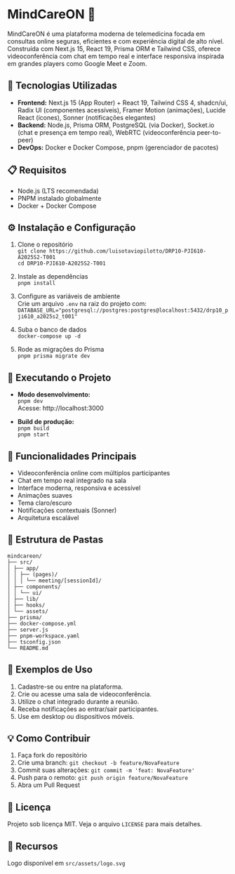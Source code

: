 # MindCareON 🧠

MindCareON é uma plataforma moderna de telemedicina focada em consultas online seguras, eficientes e com experiência digital de alto nível. Construída com Next.js 15, React 19, Prisma ORM e Tailwind CSS, oferece videoconferência com chat em tempo real e interface responsiva inspirada em grandes players como Google Meet e Zoom.

## 🚀 Tecnologias Utilizadas

- **Frontend:** Next.js 15 (App Router) + React 19, Tailwind CSS 4, shadcn/ui, Radix UI (componentes acessíveis), Framer Motion (animações), Lucide React (ícones), Sonner (notificações elegantes)
- **Backend:** Node.js, Prisma ORM, PostgreSQL (via Docker), Socket.io (chat e presença em tempo real), WebRTC (videoconferência peer-to-peer)
- **DevOps:** Docker e Docker Compose, pnpm (gerenciador de pacotes)

## 📋 Requisitos

- Node.js (LTS recomendada)
- PNPM instalado globalmente
- Docker + Docker Compose

## ⚙️ Instalação e Configuração

1. Clone o repositório  
   `git clone https://github.com/luisotaviopilotto/DRP10-PJI610-A2025S2-T001`  
   `cd DRP10-PJI610-A2025S2-T001`

2. Instale as dependências  
   `pnpm install`

3. Configure as variáveis de ambiente  
   Crie um arquivo `.env` na raiz do projeto com:  
   `DATABASE_URL="postgresql://postgres:postgres@localhost:5432/drp10_pji610_a2025s2_t001"`

4. Suba o banco de dados  
   `docker-compose up -d`

5. Rode as migrações do Prisma  
   `pnpm prisma migrate dev`

## 🏃 Executando o Projeto

- **Modo desenvolvimento:**  
  `pnpm dev`  
  Acesse: http://localhost:3000

- **Build de produção:**  
  `pnpm build`  
  `pnpm start`

## 🌟 Funcionalidades Principais

- Videoconferência online com múltiplos participantes
- Chat em tempo real integrado na sala
- Interface moderna, responsiva e acessível
- Animações suaves
- Tema claro/escuro
- Notificações contextuais (Sonner)
- Arquitetura escalável

## 📁 Estrutura de Pastas

```
mindcareon/
├── src/
│ ├── app/
│ │ ├── (pages)/
│ │ │ └── meeting/[sessionId]/
│ ├── components/
│ │ └── ui/
│ ├── lib/
│ ├── hooks/
│ └── assets/
├── prisma/
├── docker-compose.yml
├── server.js
├── pnpm-workspace.yaml
├── tsconfig.json
└── README.md
```

## 🧐 Exemplos de Uso

1. Cadastre-se ou entre na plataforma.
2. Crie ou acesse uma sala de videoconferência.
3. Utilize o chat integrado durante a reunião.
4. Receba notificações ao entrar/sair participantes.
5. Use em desktop ou dispositivos móveis.

## 💡 Como Contribuir

1. Faça fork do repositório
2. Crie uma branch:
   `git checkout -b feature/NovaFeature`
3. Commit suas alterações:
   `git commit -m 'feat: NovaFeature'`
4. Push para o remoto:
   `git push origin feature/NovaFeature`
5. Abra um Pull Request

## 📝 Licença

Projeto sob licença MIT. Veja o arquivo `LICENSE` para mais detalhes.

## 🔗 Recursos

Logo disponível em `src/assets/logo.svg`
